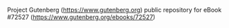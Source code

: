Project Gutenberg (https://www.gutenberg.org) public repository
for eBook #72527 (https://www.gutenberg.org/ebooks/72527)
